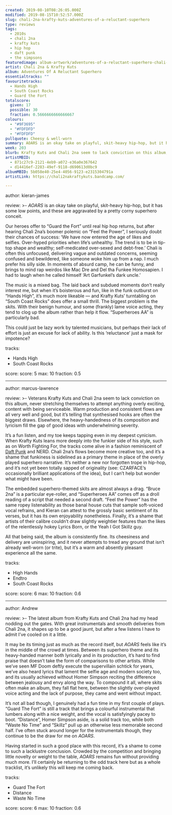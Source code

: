 ```yaml
---
created: 2019-08-10T08:26:05.000Z
modified: 2019-08-15T10:52:57.000Z
slug: chali-2na-krafty-kuts-adventures-of-a-reluctant-superhero
type: reviews
tags:
  - 2010s
  - chali 2na
  - krafty kuts
  - hip hop
  - daft punk
  - the simpsons
featuredimage: album-artwork/adventures-of-a-reluctant-superhero-chali-2na-krafty-kuts.jpg
artist: Chali 2na & Krafty Kuts
album: Adventures Of A Reluctant Superhero
essentialtracks: ""
favouritetracks:
  - Hands High
  - South Coast Rocks
  - Guard the Fort
totalscore:
  given: 17
  possible: 30
  fraction: 0.5666666666666667
colours:
  - "#9F3695"
  - "#FDFDFD"
  - "#FDFDFD"
pullquote: Cheesy & well-worn
summary: AOARS is an okay take on playful, skit-heavy hip-hop, but it has some low points, and these are aggravated by a pretty corny superhero conceit.
week: 203
blurb: Krafty Kuts and Chali 2na seem to lack conviction on this album, never attempting anything overly exciting, content with being serviceable.
artistMBID:
  - 871c27c9-2121-4eb9-a072-e36a0e367642
  - d14416ef-2283-49ef-9118-d690613d0bc9
albumMBID: 5b058e40-25e4-4056-9123-e2315304791a
artistLink: https://chali2nakraftykuts.bandcamp.com/

---
```

author: kieran-james

review: >-
  *AOARS* is an okay take on playful, skit-heavy hip-hop, but it has some low points, and these are aggravated by a pretty corny superhero conceit.

  Our heroes offer to “Guard the Fort” until real hip hop returns, but after hearing Chali 2na’s boomer polemic on “Feel the Power”, I seriously doubt their chances of success: ‘We have now entered the age of likes and selfies. Over-hyped priorities when life’s unhealthy. The trend is to be in tip-top shape and wealthy; self-medicated over-sexed and debt-free.’ Chali is often this unfocused, delivering vague and outdated concerns, seeming confused and bewildered, like someone woke him up from a nap. I much prefer his silly side. In moments of absurd camp, he can be funny, and brings to mind rap weirdos like Mac Dre and Del tha Funkee Homosapien. I had to laugh when he called himself ‘Art Garfunkel’s dark uncle.’

  The music is a mixed bag. The laid back and subdued moments don’t really interest me, but when it’s boisterous and fun, like in the funk outburst on “Hands High”, it’s much more likeable — and Krafty Kuts’ turntabling on “South Coast Rocks” does offer a small thrill. The biggest problem is the skits. With their benign humour, and some (frankly) lame voice acting, they tend to clog up the album rather than help it flow. “Superheroes AA” is particularly bad.

  This could just be lazy work by talented musicians, but perhaps their lack of effort is just an excuse for lack of ability. Is this ‘reluctance’ just a mask for impotence?

tracks:
  - Hands High
  - ­­South Coast Rocks

score:
  score: 5
  max: 10
  fraction: 0.5

---
author: marcus-lawrence

review: >-
  Veterans Krafty Kuts and Chali 2na seem to lack conviction on this album, never stretching themselves to attempt anything overly exciting, content with being serviceable. Warm production and consistent flows are all very well and good, but it’s telling that synthesised hooks are often the biggest draws. Elsewhere, the heavy-handedness of its composition and lyricism fill the gap of good ideas with underwhelming severity.

  It’s a fun listen, and my toe keeps tapping even in my deepest cynicism. When Krafty Kuts leans more deeply into the funkier side of his style, such as on Worth Fighting For, the tracks come alive in a fashion reminiscent of [Daft Punk](/reviews/daft-punk-discovery/) and NERD. Chali 2na’s flows become more creative too, and it’s a shame that funkiness is sidelined as a primary theme in place of the overly played superhero narrative. It’s neither a new nor forgotten trope in hip-hop, and it’s not yet been totally sapped of originality (see: CZARFACE’s occasionally brilliant applications of the idea), but I can’t help but wonder what might have been.

  The embedded superhero-themed skits are almost always a drag. “Bruce 2na” is a particular eye-roller, and “Superheroes AA” comes off as a droll reading of a script that needed a second draft. “Feel the Power” has the same ropey listenability as those banal house cuts that sample soft-voiced vocal refrains, and Kieran can attest to the grossly basic sentiment of its verses, but it has its own enjoyability nonetheless. Finally, it’s a shame that artists of their calibre couldn’t draw slightly weightier features than the likes of the relentlessly hokey Lyrics Born, or the Yeah I Got Skillz guy.

  All that being said, the album is consistently fine. Its cheesiness and delivery are uninspiring, and it never attempts to tread any ground that isn’t already well-worn (or trite), but it’s a warm and absently pleasant experience all the same.

tracks:
  - High Hands
  - ­­Endtro
  - ­­South Coast Rocks

score:
  score: 6
  max: 10
  fraction: 0.6

---
author: Andrew

review: >-
  The latest album from Krafty Kuts and Chali 2na had my head nodding out the gates. With great instrumentals and smooth deliveries from Chali 2na, it shapes up to be a good jaunt, but after a few listens I have to admit I’ve cooled on it a little.

  It may be its timing just as much as the record itself, but *AOARS* feels like it’s in the middle of the crowd at times. Between its superhero theme and its heavy-handed manner both lyrically and in its production, it’s hard to find praise that doesn’t take the form of comparisons to other artists. While we’ve seen MF Doom deftly execute the supervillain schtick for years, we’ve also heard lyrics that lament the selfie age and modern society too, and its usually achieved without Homer Simpson reciting the difference between jealousy and envy along the way. To compound it all, where skits often make an album, they fall flat here, between the slightly over-played voice acting and the lack of purpose, they came and went without impact.

  It’s not all bad though, I genuinely had a fun time in my first couple of plays. “Guard The Fort” is still a track that brings a colourful instrumental that lumbers along with a nice weight, and the vocal is satisfyingly pacey to boot. “Distance”, Homer Simpson aside, is a solid track too, while both “Waste No Time” and “Skillz” pull up an otherwise less memorable second half. I’ve often stuck around longer for the instrumentals though, they continue to be the draw for me on *AOARS*.

  Having started in such a good place with this record, it’s a shame to come to such a lacklustre conclusion. Crowded by the competition and bringing little novelty or weight to the table, *AOARS* remains fun without providing much more. I’ll certainly be returning to the odd track here but as a whole tracklist, it’s unlikely this will keep me coming back.

tracks:
  - Guard The Fort
  - ­­Distance
  - ­­Waste No Time
  
score:
  score: 6
  max: 10
  fraction: 0.6
